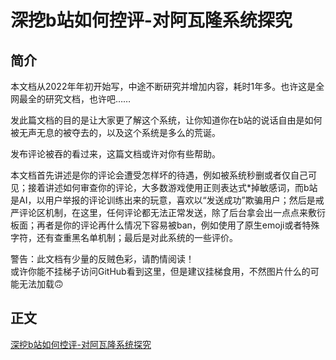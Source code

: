 # 深挖b站如何控评-对阿瓦隆系统探究
## 简介
本文档从2022年年初开始写，中途不断研究并增加内容，耗时1年多。也许这是全网最全的研究文档，也许吧……  

发此篇文档的目的是让大家更了解这个系统，让你知道你在b站的说话自由是如何被无声无息的被夺去的，以及这个系统是多么的荒诞。  

发布评论被吞的看过来，这篇文档或许对你有些帮助。  

本文档首先讲述是你的评论会遭受怎样坏的待遇，例如被系统秒删或者仅自己可见；接着讲述如何审查你的评论，大多数游戏使用正则表达式*掉敏感词，而b站是AI，以用户举报的评论训练出来的玩意，喜欢以“发送成功”欺骗用户；然后是戒严评论区机制，在这里，任何评论都无法正常发送，除了后台拿会出一点点来敷衍板面；再者是你的评论再什么情况下容易被ban，例如使用了原生emoji或者特殊字符，还有查重黑名单机制；最后是对此系统的一些评价。

警告：此文档有少量的反贼色彩，请酌情阅读！  
或许你能不挂梯子访问GitHub看到这里，但是建议挂梯食用，不然图片什么的可能无法加载🙃
## 正文
[深挖b站如何控评-对阿瓦隆系统探究](docs/深挖b站如何控评-对阿瓦隆系统探究.md)